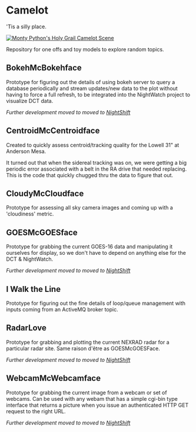 # Camelot
'Tis a silly place. 

[![Monty Python's Holy Grail Camelot Scene](https://img.youtube.com/vi/SQCArh_R9dY/0.jpg)](https://www.youtube.com/watch?v=SQCArh_R9dY)

Repository for one offs and toy models to explore random topics.

## BokehMcBokehface

Prototype for figuring out the details of using bokeh server to query a database periodically
and stream updates/new data to the plot without having to force a full refresh, to be integrated
into the NightWatch project to visualize DCT data.

*Further development moved to moved to [NightShift](https://github.com/LowellObservatory/NightShift)*

## CentroidMcCentroidface

Created to quickly assess centroid/tracking quality for the Lowell 31" at Anderson Mesa.

It turned out that when the sidereal tracking was on, we were getting a big periodic error
associated with a belt in the RA drive that needed replacing.  This is the code that 
quickly chugged thru the data to figure that out.

## CloudyMcCloudface

Prototype for assessing all sky camera images and coming up with a 'cloudiness' metric.

## GOESMcGOESface

Prototype for grabbing the current GOES-16 data and manipulating it ourselves for display,
so we don't have to depend on anything else for the DCT & NightWatch.

*Further development moved to moved to [NightShift](https://github.com/LowellObservatory/NightShift)*

## I Walk the Line

Prototype for figuring out the fine details of loop/queue management with inputs coming from 
an ActiveMQ broker topic.

## RadarLove

Prototype for grabbing and plotting the current NEXRAD radar for a particular radar site.
Same raison d'être as GOESMcGOESFace.

*Further development moved to moved to [NightShift](https://github.com/LowellObservatory/NightShift)*

## WebcamMcWebcamface

Prototype for grabbing the current image from a webcam or set of webcams. 
Can be used with any webam that has a simple cgi-bin type interface that returns a picture 
when you issue an authenticated HTTP GET request to the right URL.

*Further development moved to moved to [NightShift](https://github.com/LowellObservatory/NightShift)*
